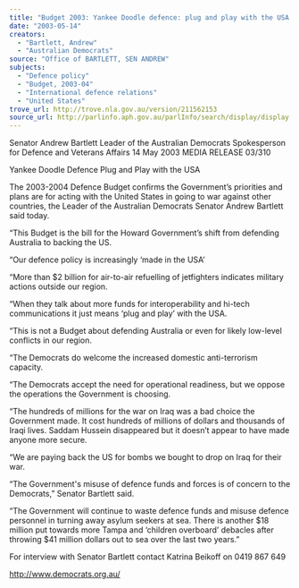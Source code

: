 ```yaml
---
title: "Budget 2003: Yankee Doodle defence: plug and play with the USA."
date: "2003-05-14"
creators:
  - "Bartlett, Andrew"
  - "Australian Democrats"
source: "Office of BARTLETT, SEN ANDREW"
subjects:
  - "Defence policy"
  - "Budget, 2003-04"
  - "International defence relations"
  - "United States"
trove_url: http://trove.nla.gov.au/version/211562153
source_url: http://parlinfo.aph.gov.au/parlInfo/search/display/display.w3p;query=Id%3A%22media/pressrel/6HB96%22
---
```


 

 Senator Andrew Bartlett   Leader of the Australian Democrats  Spokesperson for Defence and Veterans Affairs  14 May 2003                      MEDIA RELEASE                                    03/310                   

 

 Yankee Doodle Defence   Plug and Play with the USA   

 

 The 2003-2004 Defence Budget confirms the Government’s priorities and plans are for acting with  the United States in going to war against other countries, the Leader of the Australian Democrats  Senator Andrew Bartlett said today. 

 “This Budget is the bill for the Howard Government’s shift from defending Australia to backing the  US. 

 “Our defence policy is increasingly ‘made in the USA’ 

 “More than $2 billion for air-to-air refuelling of jetfighters indicates military actions outside our  region.  

 “When they talk about more funds for interoperability and hi-tech communications it just means  ‘plug and play’ with the USA. 

  “This is not a Budget about defending Australia or even for likely low-level conflicts in our region.  

 “The Democrats do welcome the increased domestic anti-terrorism capacity. 

 “The Democrats accept the need for operational readiness, but we oppose the operations the  Government is choosing.  

 “The hundreds of millions for the war on Iraq was a bad choice the Government made. It cost  hundreds of millions of dollars and thousands of Iraqi lives. Saddam Hussein disappeared but it  doesn’t appear to have made anyone more secure. 

 “We are paying back the US for bombs we bought to drop on Iraq for their war. 

 “The Government's misuse of defence funds and forces is of concern to the Democrats,” Senator  Bartlett said.   

 “The Government will continue to waste defence funds and misuse defence personnel in turning  away asylum seekers at sea. There is another $18 million put towards more Tampa and ‘children  overboard’ debacles after throwing $41 million dollars out to sea over the last two years.”   

 For interview with Senator Bartlett contact Katrina Beikoff on 0419 867 649 

 

 http://www.democrats.org.au/ 

